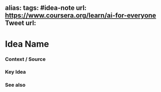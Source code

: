 alias: 
tags: #idea-note
url: https://www.coursera.org/learn/ai-for-everyone
Tweet url: 
---
# Idea Name

### Context / Source


### Key Idea


### See also
